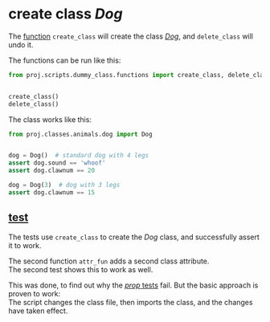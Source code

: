 # create class _Dog_

The [function](functions.py) `create_class` will create the class [_Dog_](../../classes/animals/dog),
and `delete_class` will undo it.

The functions can be run like this:

```python
from proj.scripts.dummy_class.functions import create_class, delete_class


create_class()
delete_class()
```

The class works like this:

```python
from proj.classes.animals.dog import Dog


dog = Dog()  # standard dog with 4 legs
assert dog.sound == 'whoof'
assert dog.clawnum == 20

dog = Dog(3)  # dog with 3 legs
assert dog.clawnum == 15
```

## [test](_test.py)

The tests use `create_class` to create the _Dog_ class, and successfully assert it to work.

The second function `attr_fun` adds a second class attribute.<br>
The second test shows this to work as well.

This was done, to find out why the [_prop_ tests](../prop/test) fail.
But the basic approach is proven to work:<br>
The script changes the class file, then imports the class, and the changes have taken effect.
